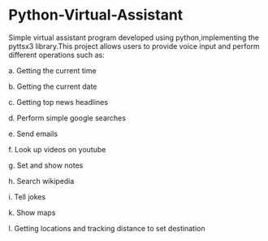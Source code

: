 # Python-Virtual-Assistant

Simple virtual assistant program developed using python,implementing the pyttsx3 library.This project allows users to provide voice input and perform different operations such as:

a. Getting the current time

b. Getting the current date

c. Getting top news headlines

d. Perform simple google searches

e. Send emails

f. Look up videos on youtube

g. Set and show notes

h. Search wikipedia

i. Tell jokes

k. Show maps

l. Getting locations and tracking distance to set destination
